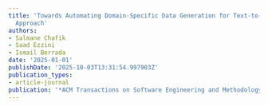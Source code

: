 ```yaml
---
title: 'Towards Automating Domain-Specific Data Generation for Text-to-SQL: A Comprehensive
  Approach'
authors:
- Salmane Chafik
- Saad Ezzini
- Ismail Berrada
date: '2025-01-01'
publishDate: '2025-10-03T13:31:54.997903Z'
publication_types:
- article-journal
publication: '*ACM Transactions on Software Engineering and Methodology*'
---
```

